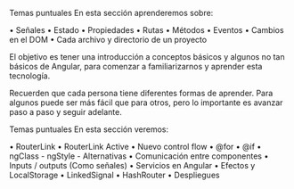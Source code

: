 Temas puntuales
En esta sección aprenderemos sobre:

• Señales
• Estado
• Propiedades
• Rutas
• Métodos
• Eventos
• Cambios en el DOM
• Cada archivo y directorio de un proyecto

El objetivo es tener una introducción a conceptos básicos y algunos no tan básicos de Angular, para comenzar a familiarizarnos y aprender esta tecnología.

Recuerden que cada persona tiene diferentes formas de aprender. Para algunos puede ser más fácil que para otros, pero lo importante es avanzar paso a paso y seguir adelante.

Temas puntuales
En esta sección veremos:

• RouterLink
• RouterLink Active
• Nuevo control flow
• @for
• @if
• ngClass - ngStyle - Alternativas
• Comunicación entre componentes
• Inputs / outputs (Como señales)
• Servicios en Angular
• Efectos y LocalStorage
• LinkedSignal
• HashRouter
• Despliegues

